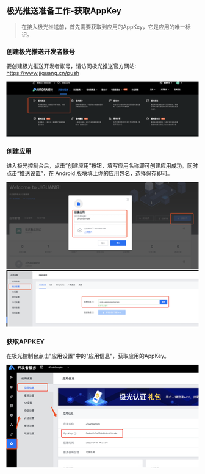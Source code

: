 ## 极光推送准备工作-获取AppKey

> 在接入极光推送前，首先需要获取到应用的AppKey，它是应用的唯一标识。

### 创建极光推送开发者帐号

要创建极光推送开发者帐号，请访问极光推送官方网站: https://www.jiguang.cn/push

![](./art/prepare_1.png)

### 创建应用

进入极光控制台后，点击“创建应用”按钮，填写应用名称即可创建应用成功。同时点击“推送设置”，在 Android 版块填上你的应用包名，选择保存即可。

![](./art/prepare_2.png)
![](./art/prepare_3.png)

### 获取APPKEY

在极光控制台点击"应用设置"中的"应用信息"，获取应用的AppKey。

![](./art/prepare_4.png)

